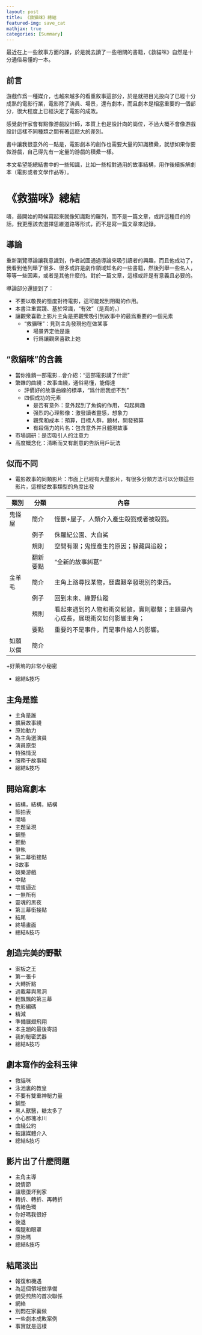 ```yaml
---
layout: post
title: 《救猫咪》總結
featured-img: save_cat
mathjax: true
categories: [Summary]
---
```


最近在上一些敘事方面的課，於是就去讀了一些相關的書籍，《救貓咪》自然是十分通俗易懂的一本。

<!--more-->

## 前言

游戲作爲一種媒介，也越來越多的看重敘事這部分，於是就把目光投向了已經十分成熟的電影行業，電影除了演員、場景，還有劇本，而且劇本是相當重要的一個部分，很大程度上已經決定了電影的成敗。

感覺劇作家會有點像游戲設計師，本質上也是設計向的崗位，不過大概不會像游戲設計這樣不同種類之間有著這麽大的差別。

書中讓我很意外的一點是，電影劇本的創作也需要大量的知識積纍，就想如果你要做游戲，自己得先有一定量的游戲的積纍一樣。

本文希望能總結書中的一些知識，比如一些相對通用的故事結構，用作後續拆解劇本（電影或者文學作品等）。


# 《救猫咪》總結

唔，最開始的時候寫起來就像知識點的羅列，而不是一篇文章，或許這種目的的話，我更應該去選擇思維道路等形式，而不是寫一篇文章來記錄。

## 導論

重新瀏覽導論讓我意識到，作者試圖通過導論來吸引讀者的興趣，而且他成功了，我看到他列舉了很多、很多或許是劇作領域知名的一些書籍，然後列舉一些名人，等等一些因素，或者是其他什麼的。對於一篇文章，這樣或許是有意義且必要的。

導論部分還提到了：

+ 不要以敬畏的態度對待電影，這可能起到阻礙的作用。
+ 本書注重實踐、基於常識，“有效”（是真的。）
+ 讓觀衆喜歡上影片主角是把觀衆吸引到故事中的最爲重要的一個元素
  + “救貓咪”：見到主角發現他在做某事
    + 場景界定他是誰
    + 行爲讓觀衆喜歡上她

## “救貓咪”的含義

+ 當你推銷一部電影...會介紹：“這部電影講了什麽”
+ 繁雜的曲綫：故事曲綫，通俗易懂，能傳達
  + 評價好的故事曲線的標準，“爲什麽我想不到”
  + 四個成功的元素
    + 是否有意外：意外起到了魚鈎的作用， 勾起興趣
    + 强烈的心理影像：激發讀者靈感，想象力
    + 觀衆和成本：預算，目標人群，題材，開發預算
    + 有殺傷力的片名：包含意外并且體現故事
+ 市場調研：是否吸引人的注意力
+ 高度概念化：清晰而又有創意的告訴用戶玩法

## 似而不同

+ 電影故事的同類影片：市面上已經有大量影片，有很多分類方法可以分類這些影片，這裡從故事類型的角度出發

|類別|分類|內容|
|---|---|---|
|鬼怪屋|簡介|怪獸+屋子，人類介入產生殺戮或者被殺戮。|
| |例子|侏羅紀公園、大白鯊|
| |規則|空間有限；鬼怪產生的原因；躲藏與追殺；|
| |翻新要點| “全新的故事糾葛”|
|金羊毛|簡介|主角上路尋找某物，歷盡艱辛發現別的東西。|
| |例子|回到未來、綠野仙蹤|
| |規則|看起來遇到的人物和衝突鬆散，實則聯繫；主題是內心成長，展現衝突如何影響主角；|
| |要點|重要的不是事件，而是事件給人的影響。|
|如願以償|簡介||


<!-- |麻煩家夥
|變遷儀式
|夥伴之情
|推理偵探
|愚者成功
|被制度化
|超級英雄 -->
+好萊塢的非常小秘密
+ 總結&技巧

## 主角是誰

+ 主角是誰
+ 擴展故事綫
+ 原始動力
+ 為主角選演員
+ 演員原型
+ 特殊情況
+ 服務于故事綫
+ 總結&技巧


## 開始寫劇本

+ 結構，結構，結構
+ 節拍表
+ 開場
+ 主題呈現
+ 鋪墊
+ 推動
+ 爭執
+ 第二幕銜接點
+ B故事
+ 娛樂游戲
+ 中點
+ 壞蛋逼近
+ 一無所有
+ 靈魂的黑夜
+ 第三幕銜接點
+ 結尾
+ 終場畫面
+ 總結&技巧


## 創造完美的野獸

+ 案板之王
+ 第一張卡
+ 大轉折點
+ 過載幕與黑洞
+ 輕飄飄的第三幕
+ 色彩編碼
+ 精減
+ 準備展翅飛翔
+ 本主題的最後寄語
+ 我的秘密武器
+ 總結&技巧


## 劇本寫作的金科玉律

+ 救貓咪
+ 泳池裏的教皇
+ 不要有雙重神秘力量
+ 鋪墊
+ 黑人獸醫，糖太多了
+ 小心那塊冰川
+ 曲綫公約
+ 被讓媒體介入
+ 總結&技巧

## 影片出了什麽問題

+ 主角主導
+ 說情節
+ 讓壞蛋坏到家
+ 轉折、轉折、再轉折
+ 情緒色環
+ 你好嗎我很好
+ 後退
+ 瘸腿和眼罩
+ 原始嗎
+ 總結&技巧

## 結尾淡出

+ 報復和機遇
+ 為這個領域做準備
+ 備受煎熬的首次聯係
+ 網絡
+ 別悶在家裏做
+ 一些劇本成敗案例
+ 事實就是這樣
